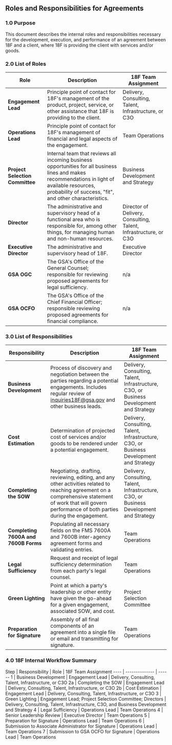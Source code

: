 ## Roles and Responsibilities for Agreements

### 1.0 Purpose

This document describes the internal roles and responsibilities necessary for the development, execution, and performance of an agreement between 18F and a client, where 18F is providing the client with services and/or goods.

### 2.0 List of Roles

Role  | Description | 18F Team Assignment
----  | ----------- | -------------------
**Engagement Lead** | Principle point of contact for 18F's management of the product, project, service, or other assistance that 18F is providing to the client. | Delivery, Consulting, Talent, Infrastructure, or C3O 
**Operations Lead** | Principle point of contact for 18F's management of financial and legal aspects of the engagement. | Team Operations
**Project Selection Committee** | Internal team that reviews all incoming business opportunities for all business lines and makes recommendations in light of available resources, probability of success, "fit", and other characteristics. | Business Development and Strategy
**Director** | The administrative and supervisory head of a functional area who is responsible for, among other things, for managing human and non-human resources. | Director of Delivery, Consulting, Talent, Infrastructure, or C3O
**Executive Director** | The administrative and supervisory head of 18F. | Executive Director 
**GSA OGC** | The GSA's Office of the General Counsel; responsible for reviewing proposed agreements for legal sufficiency. | n/a
**GSA OCFO** | The GSA's Office of the Chief Financial Officer; responsible reviewing proposed agreements for financial compliance. | n/a

### 3.0 List of Responsibilities

Responsibility  | Description | 18F Team Assignment
--------------  | ----------- | -------------------
**Business Development** | Process of discovery and negotiation between the parties regarding a potential engagements.  Includes regular review of inquiries18F@gsa.gov and other business leads. | Delivery, Consulting, Talent, Infrastructure, C3O, or Business Development and Strategy
**Cost Estimation** | Determination of projected cost of services and/or goods to be rendered under a potential engagement. | Delivery, Consulting, Talent, Infrastructure, C3O, or Business Development and Strategy
**Completing the SOW** | Negotiating, drafting, reviewing, editing, and any other activities related to reaching agreement on a comprehensive statement of work that will govern performance of both parties during the engagement. | Delivery, Consulting, Talent, Infrastructure, C3O, or Business Development and Strategy
**Completing 7600A and 7600B Forms** | Populating all necessary fields on the FMS 7600A and 7600B inter-agency agreement forms and validating entries. | Team Operations
**Legal Sufficiency** | Request and receipt of legal sufficiency determination from each party's legal counsel. | Team Operations
**Green Lighting** | Point at which a party's leadership or other entity have given the go-ahead for a given engagement, associated SOW, and cost. | Project Selection Committee
**Preparation for Signature** | Assembly of all final components of an agreement into a single file or email and transmitting for signature. | Team Operations

### 4.0 18F Internal Workflow Summary

Step | Responsibility | Role | 18F Team Assignment
---- | -------------- | ------
1 | Business Development | Engagement Lead | Delivery, Consulting, Talent, Infrastructure, or C3O
2a | Completing the SOW | Engagement Lead | Delivery, Consulting, Talent, Infrastructure, or C3O
2b | Cost Estimation | Engagement Lead | Delivery, Consulting, Talent, Infrastructure, or C3O
3 | Green Lighting | Engagement Lead; Project Selection Committee; Directors | Delivery, Consulting, Talent, Infrastructure, C3O, and Business Development and Strategy
4 | Legal Sufficiency | Operations Lead | Team Operations
4 | Senior Leadership Review | Executive Director | Team Operations
5 | Preparation for Signature | Operations Lead | Team Operations
6 | Submission to Associate Administrator for Signature | Operations Lead | Team Operations
7 | Submission to GSA OCFO for Signature | Operations Lead | Team Operations


